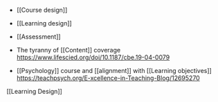   - [[Course design]]
  - [[Learning design]]
  - [[Assessment]]

  - The tyranny of [[Content]] coverage
    https://www.lifescied.org/doi/10.1187/cbe.19-04-0079

  - [[Psychology]] course and
    [[alignment]] with  [[Learning objectives]]
    https://teachpsych.org/E-xcellence-in-Teaching-Blog/12695270

[[Learning Design]]